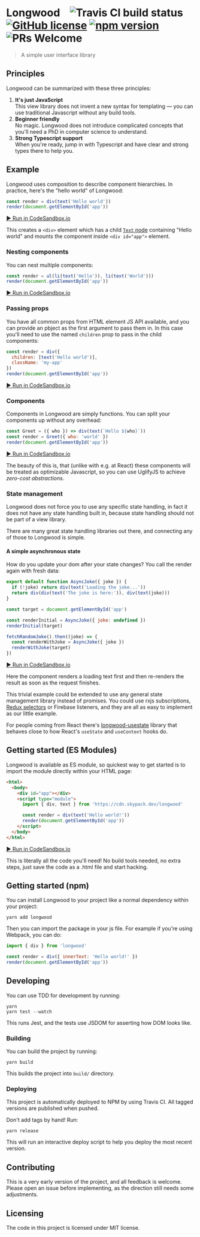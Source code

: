 # Longwood    ![Travis CI build status](https://travis-ci.org/jehna/longwood.svg?branch=master) [![GitHub license](https://img.shields.io/badge/license-MIT-blue.svg)](./LICENSE) [![npm version](https://img.shields.io/npm/v/longwood.svg?style=flat)](https://www.npmjs.com/package/longwood) ![PRs Welcome](https://img.shields.io/badge/PRs-welcome-brightgreen.svg)

> A simple user interface library

## Principles

Longwood can be summarized with these three principles:

1. **It's just JavaScript**<br>
   This view library does not invent a new syntax for templating — you can use
   traditional Javascript without any build tools.
2. **Beginner friendly**<br>
   No magic. Longwood does not introduce complicated concepts that you'll need
   a PhD in computer science to understand.
3. **Strong Typescript support**<br>
   When you're ready, jump in with Typescript and have clear and strong types
   there to help you.

## Example

Longwood uses composition to describe component hierarchies. In practice, here's
the "hello world" of Longwood:

```js
const render = div(text('Hello world'))
render(document.getElementById('app'))
```

[▶️ Run in CodeSandbox.io](https://codesandbox.io/s/great-violet-esnk4?file=/src/index.ts)

This creates a `<div>` element which has a child [`Text`
node](https://developer.mozilla.org/en-US/docs/Web/API/Text) containing "Hello
world" and mounts the component inside `<div id="app">` element.

### Nesting components

You can nest multiple components:

```js
const render = ul(li(text('Hello')), li(text('World')))
render(document.getElementById('app'))
```

[▶️ Run in CodeSandbox.io](https://codesandbox.io/s/priceless-johnson-t74sh?file=/src/index.ts)

### Passing props

You have all common props from HTML element JS API available, and you can
provide an pbject as the first argument to pass them in. In this case you'll
need to use the named `children` prop to pass in the child components:

```js
const render = div({
  children: [text('Hello world')],
  className: 'my-app'
})
render(document.getElementById('app'))
```

[▶️ Run in CodeSandbox.io](https://codesandbox.io/s/interesting-rgb-ee4bb?file=/src/index.ts)

### Components

Components in Longwood are simply functions. You can split your components up
without any overhead:

```js
const Greet = ({ who }) => div(text(`Hello ${who}`))
const render = Greet({ who: 'world' })
render(document.getElementById('app'))
```

[▶️ Run in CodeSandbox.io](https://codesandbox.io/s/sad-fermat-ujp15?file=/src/index.ts)

The beauty of this is, that (unlike with e.g. at React) these components will be
treated as optimizable Javascript, so you can use UglifyJS to achieve _zero-cost
abstractions_.

### State management

Longwood does not force you to use any specific state handling, in fact it does
not have any state handling built in, because state handling should not be part
of a view library.

There are many great state handling libraries out there, and connecting any of
those to Longwood is simple.

#### A simple asynchronous state

How do you update your dom after your state changes? You call the render again
with fresh data:

```js
export default function AsyncJoke({ joke }) {
  if (!joke) return div(text('Loading the joke...'))
  return div(div(text('The joke is here:')), div(text(joke)))
}

const target = document.getElementById('app')

const renderInitial = AsyncJoke({ joke: undefined })
renderInitial(target)

fetchRandomJoke().then((joke) => {
  const renderWithJoke = AsyncJoke({ joke })
  renderWithJoke(target)
})
```

[▶️ Run in CodeSandbox.io](https://codesandbox.io/s/prod-cookies-i43wg?file=/src/index.ts)

Here the component renders a loading text first and then re-renders the result
as soon as the request finishes.

This trivial example could be extended to use any general state management
library instead of promises. You could use rxjs subscriptions, [Redux
selectors][redux-example] or Firebase listeners, and they are all as easy to
implement as our little example.

For people coming from React there's [longwood-usestate][longwood-usestate]
library that behaves close to how React's `useState` and `useContext` hooks do.

[redux-example]: https://codesandbox.io/s/dazzling-worker-vkpem?file=/src/index.ts
[longwood-usestate]: https://npmjs.com/package/longwood-usestate

## Getting started (ES Modules)

Longwood is available as ES module, so quickest way to get started is to import
the module directly within your HTML page:

```html
<html>
  <body>
    <div id="app"></div>
    <script type="module">
      import { div, text } from 'https://cdn.skypack.dev/longwood'

      const render = div(text('Hello world!'))
      render(document.getElementById('app'))
    </script>
  </body>
</html>
```

[▶️ Run in CodeSandbox.io](https://codesandbox.io/s/unruffled-star-xs16e?file=/index.html)

This is literally all the code you'll need! No build tools needed, no extra
steps, just save the code as a .html file and start hacking.

## Getting started (npm)

You can install Longwood to your project like a normal dependency within your
project:

```
yarn add longwood
```

Then you can import the package in your js file. For example if you're using
Webpack, you can do:

```js
import { div } from 'longwood'

const render = div({ innerText: 'Hello world!' })
render(document.getElementById('app'))
```

## Developing

You can use TDD for development by running:

```
yarn
yarn test --watch
```

This runs Jest, and the tests use JSDOM for asserting how DOM looks like.

### Building

You can build the project by running:

```shell
yarn build
```

This builds the project into `build/` directory.

### Deploying

This project is automatically deployed to NPM by using Travis CI. All tagged
versions are published when pushed.

Don't add tags by hand! Run:

```shell
yarn release
```

This will run an interactive deploy script to help you deploy the most recent
version.

## Contributing

This is a very early version of the project, and all feedback is welcome. Please
open an issue before implementing, as the direction still needs some
adjustments.

## Licensing

The code in this project is licensed under MIT license.

